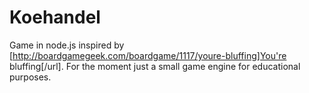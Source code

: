 Koehandel
=========

Game in node.js inspired by [http://boardgamegeek.com/boardgame/1117/youre-bluffing]You're bluffing[/url].
For the moment just a small game engine for educational purposes.